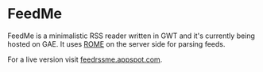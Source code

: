 FeedMe
=============

FeedMe is a minimalistic RSS reader written in GWT and it's currently being hosted on GAE. 
It uses [ROME](https://rometools.jira.com/wiki/display/ROME/Home) on the server side for parsing feeds.

For a live version visit [feedrssme.appspot.com](http://feedrssme.appspot.com/).
